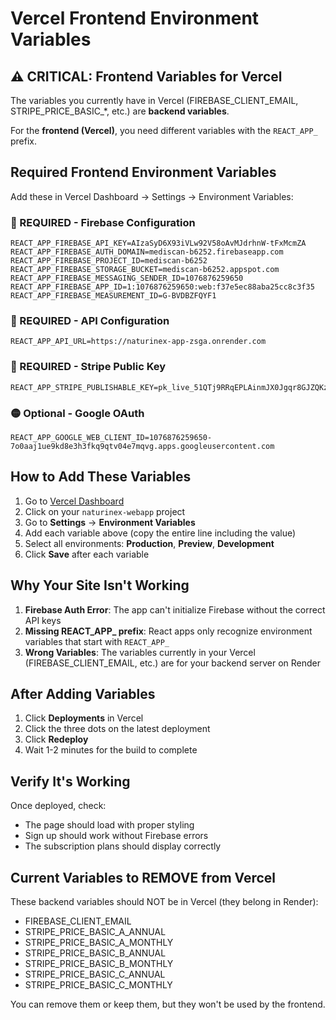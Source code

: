# Vercel Frontend Environment Variables

## ⚠️ CRITICAL: Frontend Variables for Vercel

The variables you currently have in Vercel (FIREBASE_CLIENT_EMAIL, STRIPE_PRICE_BASIC_*, etc.) are **backend variables**. 

For the **frontend (Vercel)**, you need different variables with the `REACT_APP_` prefix.

## Required Frontend Environment Variables

Add these in Vercel Dashboard → Settings → Environment Variables:

### 🔴 REQUIRED - Firebase Configuration
```
REACT_APP_FIREBASE_API_KEY=AIzaSyD6X93iVLw92V58oAvMJdrhnW-tFxMcmZA
REACT_APP_FIREBASE_AUTH_DOMAIN=mediscan-b6252.firebaseapp.com
REACT_APP_FIREBASE_PROJECT_ID=mediscan-b6252
REACT_APP_FIREBASE_STORAGE_BUCKET=mediscan-b6252.appspot.com
REACT_APP_FIREBASE_MESSAGING_SENDER_ID=1076876259650
REACT_APP_FIREBASE_APP_ID=1:1076876259650:web:f37e5ec88aba25cc8c3f35
REACT_APP_FIREBASE_MEASUREMENT_ID=G-BVDBZFQYF1
```

### 🔴 REQUIRED - API Configuration
```
REACT_APP_API_URL=https://naturinex-app-zsga.onrender.com
```

### 🔴 REQUIRED - Stripe Public Key
```
REACT_APP_STRIPE_PUBLISHABLE_KEY=pk_live_51QTj9RRqEPLAinmJX0Jgqr8GJZQKziNhHCRpNQbwfWJRKrPz7ZY48mJzV1rP1bDYJhRNJy1z5VXJ0e5G8t9K00lAC53L05
```

### 🟡 Optional - Google OAuth
```
REACT_APP_GOOGLE_WEB_CLIENT_ID=1076876259650-7o0aaj1ue9kd8e3h3fkq9qtv04e7mqvg.apps.googleusercontent.com
```

## How to Add These Variables

1. Go to [Vercel Dashboard](https://vercel.com/dashboard)
2. Click on your `naturinex-webapp` project
3. Go to **Settings** → **Environment Variables**
4. Add each variable above (copy the entire line including the value)
5. Select all environments: **Production**, **Preview**, **Development**
6. Click **Save** after each variable

## Why Your Site Isn't Working

1. **Firebase Auth Error**: The app can't initialize Firebase without the correct API keys
2. **Missing REACT_APP_ prefix**: React apps only recognize environment variables that start with `REACT_APP_`
3. **Wrong Variables**: The variables currently in your Vercel (FIREBASE_CLIENT_EMAIL, etc.) are for your backend server on Render

## After Adding Variables

1. Click **Deployments** in Vercel
2. Click the three dots on the latest deployment
3. Click **Redeploy**
4. Wait 1-2 minutes for the build to complete

## Verify It's Working

Once deployed, check:
- The page should load with proper styling
- Sign up should work without Firebase errors
- The subscription plans should display correctly

## Current Variables to REMOVE from Vercel

These backend variables should NOT be in Vercel (they belong in Render):
- FIREBASE_CLIENT_EMAIL
- STRIPE_PRICE_BASIC_A_ANNUAL
- STRIPE_PRICE_BASIC_A_MONTHLY
- STRIPE_PRICE_BASIC_B_ANNUAL
- STRIPE_PRICE_BASIC_B_MONTHLY
- STRIPE_PRICE_BASIC_C_ANNUAL
- STRIPE_PRICE_BASIC_C_MONTHLY

You can remove them or keep them, but they won't be used by the frontend.